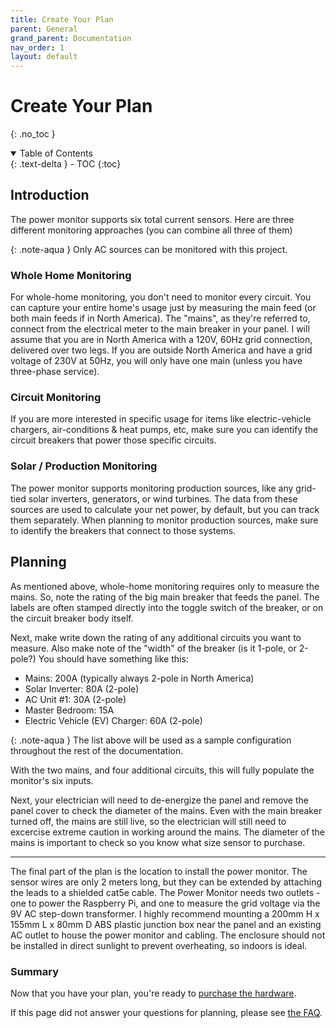 ```yaml
---
title: Create Your Plan
parent: General
grand_parent: Documentation
nav_order: 1
layout: default
---
```


# Create Your Plan
{: .no_toc }

<details open markdown="block">
<summary>Table of Contents</summary>
{: .text-delta }
- TOC
{:toc}
</details>


## Introduction

The power monitor supports six total current sensors. Here are three different monitoring approaches (you can combine all three of them)

{: .note-aqua }
Only AC sources can be monitored with this project.

### Whole Home Monitoring

For whole-home monitoring, you don't need to monitor every circuit. You can capture your entire home's usage just by measuring the main feed (or both main feeds if in North America). The "mains", as they're referred to, connect from the electrical meter to the main breaker in your panel.  I will assume that you are in North America with a 120V, 60Hz grid connection, delivered over two legs.  If you are outside North America and have a grid voltage of 230V at 50Hz, you will only have one main (unless you have three-phase service).


### Circuit Monitoring

If you are more interested in specific usage for items like electric-vehicle chargers, air-conditions & heat pumps, etc, make sure you can identify the circuit breakers that power those specific circuits. 


### Solar / Production Monitoring

The power monitor supports monitoring production sources, like any grid-tied solar inverters, generators, or wind turbines. The data from these sources are used to calculate your net power, by default, but you can track them separately.  When planning to monitor production sources, make sure to identify the breakers that connect to those systems.


## Planning
As mentioned above, whole-home monitoring requires only to measure the mains.  So, note the rating of the big main breaker that feeds the panel. The labels are often stamped directly into the toggle switch of the breaker, or on the circuit breaker body itself.

Next, make write down the rating of any additional circuits you want to measure.  Also make note of the "width" of the breaker (is it 1-pole, or 2-pole?) You should have something like this:

* Mains: 200A (typically always 2-pole in North America)
* Solar Inverter: 80A (2-pole)
* AC Unit #1:     30A (2-pole)
* Master Bedroom: 15A
* Electric Vehicle (EV) Charger:  60A (2-pole)

{: .note-aqua }
The list above will be used as a sample configuration throughout the rest of the documentation.

With the two mains, and four additional circuits, this will fully populate the monitor's six inputs.

Next, your electrician will need to de-energize the panel and remove the panel cover to check the diameter of the mains.  Even with the main breaker turned off, the mains are still live, so the electrician will still need to excercise extreme caution in working around the mains.  The diameter of the mains is important to check so you know what size sensor to purchase.

---

The final part of the plan is the location to install the power monitor.  The sensor wires are only 2 meters long, but they can be extended by attaching the leads to a shielded cat5e cable.  The Power Monitor needs two outlets - one to power the Raspberry Pi, and one to measure the grid voltage via the 9V AC step-down transformer.  I highly recommend mounting a 200mm H x 155mm L x 80mm D ABS plastic junction box near the panel and an existing AC outlet to house the power monitor and cabling.  The enclosure should not be installed in direct sunlight to prevent overheating, so indoors is ideal.

### Summary

Now that you have your plan, you're ready to [purchase the hardware](./acquire-the-hardware).

If this page did not answer your questions for planning, please see [the FAQ]({{site.baseurl}}/FAQ).